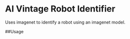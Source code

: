 # AI Vintage Robot Identifier

Uses imagenet to identify a robot using an imagenet model.

##Usage

